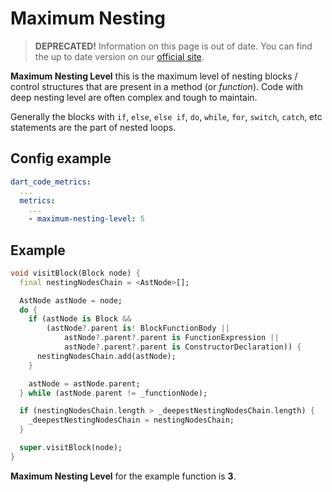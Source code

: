 # Maximum Nesting

> **DEPRECATED!** Information on this page is out of date. You can find the up to date version on our [official site](https://dartcodemetrics.dev/docs/metrics/maximum-nesting-level).

**Maximum Nesting Level** this is the maximum level of nesting blocks / control structures that are present in a method (or _function_). Code with deep nesting level are often complex and tough to maintain.

Generally the blocks with `if`, `else`, `else if`, `do`, `while`, `for`, `switch`, `catch`, etc statements are the part of nested loops.

## Config example

```yaml
dart_code_metrics:
  ...
  metrics:
    ...
    - maximum-nesting-level: 5
```

## Example

```dart
void visitBlock(Block node) {
  final nestingNodesChain = <AstNode>[];

  AstNode astNode = node;
  do {
    if (astNode is Block &&
        (astNode?.parent is! BlockFunctionBody ||
            astNode?.parent?.parent is FunctionExpression ||
            astNode?.parent?.parent is ConstructorDeclaration)) {
      nestingNodesChain.add(astNode);
    }

    astNode = astNode.parent;
  } while (astNode.parent != _functionNode);

  if (nestingNodesChain.length > _deepestNestingNodesChain.length) {
    _deepestNestingNodesChain = nestingNodesChain;
  }

  super.visitBlock(node);
}
```

**Maximum Nesting Level** for the example function is **3**.
